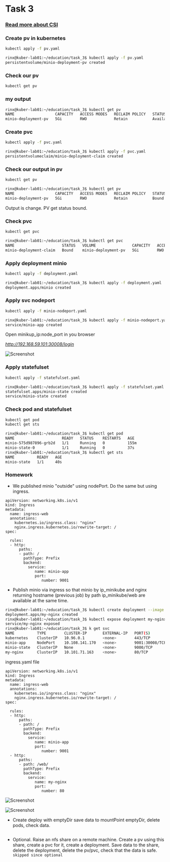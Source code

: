 # Task 3
### [Read more about CSI](https://habr.com/ru/company/flant/blog/424211/)
### Create pv in kubernetes
```bash
kubectl apply -f pv.yaml
```
```bash
rinx@kuber-lab01:~/education/task_3$ kubectl apply -f pv.yaml
persistentvolume/minio-deployment-pv created
```

### Check our pv
```bash
kubectl get pv
```
### my output
```bash
rinx@kuber-lab01:~/education/task_3$ kubectl get pv
NAME                  CAPACITY   ACCESS MODES   RECLAIM POLICY   STATUS      CLAIM   STORAGECLASS   REASON   AGE
minio-deployment-pv   5Gi        RWO            Retain           Available    
```
### Create pvc
```bash
kubectl apply -f pvc.yaml
```
```bash
rinx@kuber-lab01:~/education/task_3$ kubectl apply -f pvc.yaml
persistentvolumeclaim/minio-deployment-claim created
```
### Check our output in pv 
```bash
kubectl get pv
```
```bash
rinx@kuber-lab01:~/education/task_3$ kubectl get pv
NAME                  CAPACITY   ACCESS MODES   RECLAIM POLICY   STATUS   CLAIM                            STORAGECLASS   REASON   AGE
minio-deployment-pv   5Gi        RWO            Retain           Bound    default/minio-deployment-claim                           2m41s
```

Output is change. PV get status bound.
### Check pvc
```bash
kubectl get pvc
```
```bash
rinx@kuber-lab01:~/education/task_3$ kubectl get pvc
NAME                     STATUS   VOLUME                CAPACITY   ACCESS MODES   STORAGECLASS   AGE
minio-deployment-claim   Bound    minio-deployment-pv   5Gi        RWO                           106s
```

### Apply deployment minio
```bash
kubectl apply -f deployment.yaml
```
```bash
rinx@kuber-lab01:~/education/task_3$ kubectl apply -f deployment.yaml
deployment.apps/minio created
```

### Apply svc nodeport
```bash
kubectl apply -f minio-nodeport.yaml
```
```bash
rinx@kuber-lab01:~/education/task_3$ kubectl apply -f minio-nodeport.yaml
service/minio-app created

```
Open minikup_ip:node_port in you browser

*http://192.168.59.101:30008/login*

![Screenshot](https://user-images.githubusercontent.com/3485151/143292647-2d6e33a9-4f50-4294-87db-97afad2567e4.png)

### Apply statefulset
```bash
kubectl apply -f statefulset.yaml
```
```bash
rinx@kuber-lab01:~/education/task_3$ kubectl apply -f statefulset.yaml
statefulset.apps/minio-state created
service/minio-state created

```


### Check pod and statefulset
```bash
kubectl get pod
kubectl get sts
```
```bash
rinx@kuber-lab01:~/education/task_3$ kubectl get pod
NAME                     READY   STATUS    RESTARTS   AGE
minio-575d987896-grb2d   1/1     Running   0          155m
minio-state-0            1/1     Running   0          37s
rinx@kuber-lab01:~/education/task_3$ kubectl get sts
NAME          READY   AGE
minio-state   1/1     40s
```

### Homework
* We published minio "outside" using nodePort. Do the same but using ingress.
```
apiVersion: networking.k8s.io/v1
kind: Ingress
metadata:
  name: ingress-web
  annotations:
    kubernetes.io/ingress.class: "nginx"
    nginx.ingress.kubernetes.io/rewrite-target: /
spec:

  rules:
  - http:
      paths:
      - path: /
        pathType: Prefix
        backend:
          service:
             name: minio-app
             port:
                number: 9001
```
* Publish minio via ingress so that minio by ip_minikube and nginx returning hostname (previous job) by path ip_minikube/web are available at the same time.
```bash
rinx@kuber-lab01:~/education/task_3$ kubectl create deployment --image nginx my-nginx
deployment.apps/my-nginx created
rinx@kuber-lab01:~/education/task_3$ kubectl expose deployment my-nginx --port=80 --type=ClusterIP
service/my-nginx exposed
rinx@kuber-lab01:~/education/task_3$ k get svc
NAME          TYPE        CLUSTER-IP       EXTERNAL-IP   PORT(S)          AGE
kubernetes    ClusterIP   10.96.0.1        <none>        443/TCP          2d19h
minio-app     NodePort    10.108.141.170   <none>        9001:30008/TCP   5h7m
minio-state   ClusterIP   None             <none>        9000/TCP         5h6m
my-nginx      ClusterIP   10.101.71.163    <none>        80/TCP           4s
```
ingress.yaml file
```
apiVersion: networking.k8s.io/v1
kind: Ingress
metadata:
  name: ingress-web
  annotations:
    kubernetes.io/ingress.class: "nginx"
    nginx.ingress.kubernetes.io/rewrite-target: /
spec:

  rules:
  - http:
      paths:
      - path: /
        pathType: Prefix
        backend:
          service:
             name: minio-app
             port:
                number: 9001
  - http:
      paths:
      - path: /web/
        pathType: Prefix
        backend:
          service:
             name: my-nginx
             port:
                number: 80
```
![Screenshot](https://user-images.githubusercontent.com/3485151/143870086-2c9e7b50-a4cd-4f86-8f12-4e0ac86596c3.png)

![Screenshot](https://user-images.githubusercontent.com/3485151/143870118-15401794-a9b5-4ed7-9585-04c1f9db97e7.png)

* Create deploy with emptyDir save data to mountPoint emptyDir, delete pods, check data.
```
```

* Optional. Raise an nfs share on a remote machine. Create a pv using this share, create a pvc for it, create a deployment. Save data to the share, delete the deployment, delete the pv/pvc, check that the data is safe.
  ``` skipped since optional```
